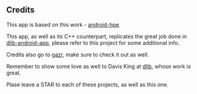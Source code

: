
## Credits
This app is based on this work - [android-hpe](https://github.com/beraldofilippo/android-hpe).

This app, as well as its C++ counterpart, replicates the great job done in [dlib-android-app](https://github.com/tzutalin/dlib-android-app), please refer to this project for some additional info.

Credits also go to [gazr](https://github.com/severin-lemaignan/gazr), make sure to check it out as well.

Remember to show some love as well to Davis King at [dlib](https://github.com/davisking/dlib), whose work is great.

Plase leave a STAR to each of these projects, as well as this one.
